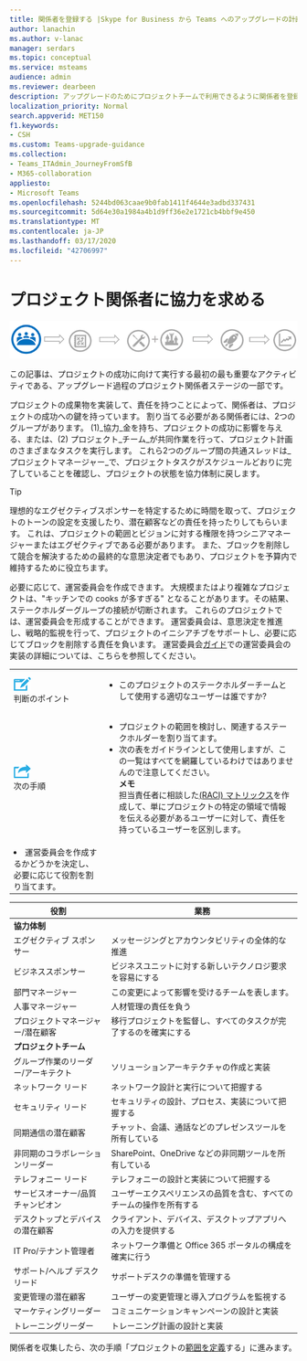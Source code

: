 ```yaml
---
title: 関係者を登録する |Skype for Business から Teams へのアップグレードの計画
author: lanachin
ms.author: v-lanac
manager: serdars
ms.topic: conceptual
ms.service: msteams
audience: admin
ms.reviewer: dearbeen
description: アップグレードのためにプロジェクトチームで利用できるように関係者を登録します。
localization_priority: Normal
search.appverid: MET150
f1.keywords:
- CSH
ms.custom: Teams-upgrade-guidance
ms.collection:
- Teams_ITAdmin_JourneyFromSfB
- M365-collaboration
appliesto:
- Microsoft Teams
ms.openlocfilehash: 5244bd063caae9b0fab1411f4644e3adbd337431
ms.sourcegitcommit: 5d64e30a1984a4b1d9ff36e2e1721cb4bbf9e450
ms.translationtype: MT
ms.contentlocale: ja-JP
ms.lasthandoff: 03/17/2020
ms.locfileid: "42706997"
---
```

# <a name="enlist-your-project-stakeholders"></a>プロジェクト関係者に協力を求める

![アップグレード過程のステークホルダーの状態を示す図](media/upgrade-banner-stakeholders.png "プロジェクト関係者のチームの収集に重点を置いたアップグレードの段階")

この記事は、プロジェクトの成功に向けて実行する最初の最も重要なアクティビティである、アップグレード過程のプロジェクト関係者ステージの一部です。

プロジェクトの成果物を実装して、責任を持つことによって、関係者は、プロジェクトの成功への鍵を持っています。 割り当てる必要がある関係者には、2つのグループがあります。 (1)_協力_金を持ち、プロジェクトの成功に影響を与える、または、(2) プロジェクト_チーム_が共同作業を行って、プロジェクト計画のさまざまなタスクを実行します。 これら2つのグループ間の共通スレッドは_プロジェクトマネージャー_で、プロジェクトタスクがスケジュールどおりに完了していることを確認し、プロジェクトの状態を協力体制に戻します。

> [!Tip]
> 理想的なエグゼクティブスポンサーを特定するために時間を取って、プロジェクトのトーンの設定を支援したり、潜在顧客などの責任を持ったりしてもらいます。 これは、プロジェクトの範囲とビジョンに対する権限を持つシニアマネージャーまたはエグゼクティブである必要があります。 また、ブロックを削除して競合を解決するための最終的な意思決定者でもあり、プロジェクトを予算内で維持するために役立ちます。

必要に応じて、運営委員会を作成できます。 大規模またはより複雑なプロジェクトは、"キッチンでの cooks が多すぎる" となることがあります。その結果、ステークホルダーグループの接続が切断されます。 これらのプロジェクトでは、運営委員会を形成することができます。 運営委員会は、意思決定を推進し、戦略的監視を行って、プロジェクトのイニシアチブをサポートし、必要に応じてブロックを削除する責任を負います。 運営委員会[ガイド](https://aka.ms/SteeringCommittee)での運営委員会の実装の詳細については、こちらを参照してください。

| | |
|---|---|
| ![判断ポイントを表すアイコン](media/audio_conferencing_image7.png) <br/>判断のポイント | <ul><li>このプロジェクトのステークホルダーチームとして使用する適切なユーザーは誰ですか?</li></ul> |
| ![次の手順を示すアイコン](media/audio_conferencing_image9.png)<br/>次の手順 | <ul><li>プロジェクトの範囲を検討し、関連するステークホルダーを割り当てます。</li><li>次の表をガイドラインとして使用しますが、この一覧はすべてを網羅しているわけではありませんので注意してください。<br><strong>メモ</strong><br>担当責任者に相談した[(RACI) マトリックス](https://en.wikipedia.org/wiki/Responsibility_assignment_matrix)を作成して、単にプロジェクトの特定の領域で情報を伝える必要があるユーザーに対して、責任を持っているユーザーを区別します。</li> |
| <li>運営委員会を作成するかどうかを決定し、必要に応じて役割を割り当てます。</li></ul> | |

| 役割 | 業務 |
|---|---|
| **協力体制** | |
| エグゼクティブ スポンサー | メッセージングとアカウンタビリティの全体的な推進 |
| ビジネススポンサー | ビジネスユニットに対する新しいテクノロジ要求を容易にする |
| 部門マネージャー | この変更によって影響を受けるチームを表します。 |
| 人事マネージャー | 人材管理の責任を負う |
| プロジェクトマネージャー/潜在顧客 | 移行プロジェクトを監督し、すべてのタスクが完了するのを確実にする |
| **プロジェクトチーム** | |
| グループ作業のリーダー/アーキテクト | ソリューションアーキテクチャの作成と実装 |
| ネットワーク リード | ネットワーク設計と実行について把握する |
| セキュリティ リード | セキュリティの設計、プロセス、実装について把握する |
| 同期通信の潜在顧客 | チャット、会議、通話などのプレゼンスツールを所有している |
| 非同期のコラボレーションリーダー | SharePoint、OneDrive などの非同期ツールを所有している |
| テレフォニー リード | テレフォニーの設計と実装について把握する |
| サービスオーナー/品質チャンピオン | ユーザーエクスペリエンスの品質を含む、すべてのチームの操作を所有する |
| デスクトップとデバイスの潜在顧客 | クライアント、デバイス、デスクトップアプリへの入力を提供する |
| IT Pro/テナント管理者 | ネットワーク準備と Office 365 ポータルの構成を確実に行う |
| サポート/ヘルプ デスク リード | サポートデスクの準備を管理する |
| 変更管理の潜在顧客 | ユーザーの変更管理と導入プログラムを監視する |
| マーケティングリーダー | コミュニケーションキャンペーンの設計と実装 |
| トレーニングリーダー | トレーニング計画の設計と実装 |

関係者を収集したら、次の手順「プロジェクトの[範囲を定義](https://aka.ms/SkypetoTeams-Scope)する」に進みます。
